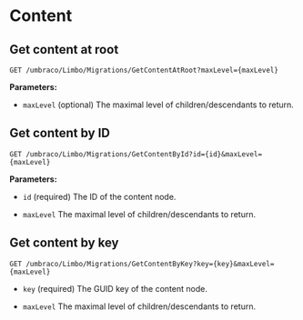 # Content



## Get content at root

```
GET /umbraco/Limbo/Migrations/GetContentAtRoot?maxLevel={maxLevel}
```

**Parameters:**

- `maxLevel` (optional)
The maximal level of children/descendants to return.



## Get content by ID

```
GET /umbraco/Limbo/Migrations/GetContentById?id={id}&maxLevel={maxLevel}
```

**Parameters:**

- `id` (required)
The ID of the content node.

- `maxLevel`
The maximal level of children/descendants to return.



## Get content by key

```
GET /umbraco/Limbo/Migrations/GetContentByKey?key={key}&maxLevel={maxLevel}
```

- `key` (required)
The GUID key of the content node.

- `maxLevel`
The maximal level of children/descendants to return.

